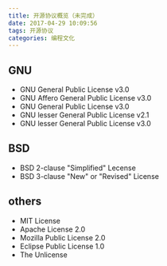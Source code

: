 ```yaml
---
title: 开源协议概览（未完成）
date: 2017-04-29 10:09:56
tags: 开源协议
categories: 编程文化
---
```


## GNU

- GNU General Public License v3.0
- GNU Affero General Public License v3.0
- GNU General Public License v3.0
- GNU lesser General Public License v2.1
- GNU lesser General Public License v3.0

## BSD

- BSD 2-clause "Simplified" Lecense
- BSD 3-clause "New" or "Revised" License

## others

- MIT License
- Apache License 2.0
- Mozilla Public License 2.0
- Eclipse Public License 1.0
- The Unlicense
